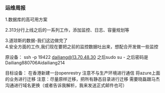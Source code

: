 ### 运维周报

1.数据库的高可用方案     

2.313分行上线之后的一系列工作，添加监控、日志、容量规划等


3.道琼斯的数据-我们这边做完了     
4.安全方面的工作,我们现在要把之前的监控数据吐出来，想配合开发做一些监控    





原设备：
ssh -p 19422 dailiang@13.70.48.30
之后sudo su - 
之后密码是 Dailiang880706Aidailiang214

目标设备：
在香港新建一台openrestry
注意不与生产环境进行通信
将azure上面的业务进行迁移
注意：尽量原样迁移，把所有静态目录进行迁移
需要晓磊跟马杰沟通进行域名更换（或者告诉我解析，我来发送正式邮件也可）


